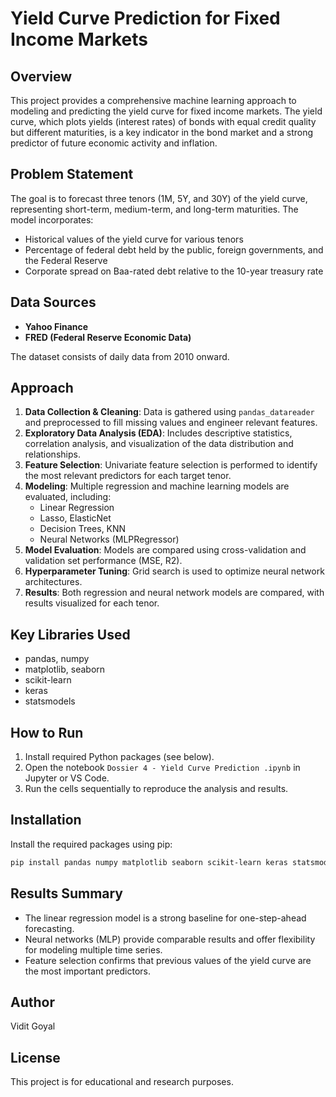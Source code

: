 # Yield Curve Prediction for Fixed Income Markets

## Overview
This project provides a comprehensive machine learning approach to modeling and predicting the yield curve for fixed income markets. The yield curve, which plots yields (interest rates) of bonds with equal credit quality but different maturities, is a key indicator in the bond market and a strong predictor of future economic activity and inflation.

## Problem Statement
The goal is to forecast three tenors (1M, 5Y, and 30Y) of the yield curve, representing short-term, medium-term, and long-term maturities. The model incorporates:
- Historical values of the yield curve for various tenors
- Percentage of federal debt held by the public, foreign governments, and the Federal Reserve
- Corporate spread on Baa-rated debt relative to the 10-year treasury rate

## Data Sources
- **Yahoo Finance**
- **FRED (Federal Reserve Economic Data)**

The dataset consists of daily data from 2010 onward.

## Approach
1. **Data Collection & Cleaning**: Data is gathered using `pandas_datareader` and preprocessed to fill missing values and engineer relevant features.
2. **Exploratory Data Analysis (EDA)**: Includes descriptive statistics, correlation analysis, and visualization of the data distribution and relationships.
3. **Feature Selection**: Univariate feature selection is performed to identify the most relevant predictors for each target tenor.
4. **Modeling**: Multiple regression and machine learning models are evaluated, including:
   - Linear Regression
   - Lasso, ElasticNet
   - Decision Trees, KNN
   - Neural Networks (MLPRegressor)
5. **Model Evaluation**: Models are compared using cross-validation and validation set performance (MSE, R2).
6. **Hyperparameter Tuning**: Grid search is used to optimize neural network architectures.
7. **Results**: Both regression and neural network models are compared, with results visualized for each tenor.

## Key Libraries Used
- pandas, numpy
- matplotlib, seaborn
- scikit-learn
- keras
- statsmodels

## How to Run
1. Install required Python packages (see below).
2. Open the notebook `Dossier 4 - Yield Curve Prediction .ipynb` in Jupyter or VS Code.
3. Run the cells sequentially to reproduce the analysis and results.

## Installation
Install the required packages using pip:
```bash
pip install pandas numpy matplotlib seaborn scikit-learn keras statsmodels pandas_datareader
```

## Results Summary
- The linear regression model is a strong baseline for one-step-ahead forecasting.
- Neural networks (MLP) provide comparable results and offer flexibility for modeling multiple time series.
- Feature selection confirms that previous values of the yield curve are the most important predictors.

## Author
Vidit Goyal

## License
This project is for educational and research purposes.
